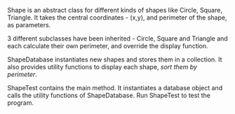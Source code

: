 Shape is an abstract class for different kinds of shapes like Circle, Square, Triangle. It takes the central coordinates - (x,y), and perimeter of the shape, as parameters.

3 different subclasses have been inherited - Circle, Square and Triangle and each calculate their own perimeter, and override the display function.

ShapeDatabase instantiates new shapes and stores them in a collection. It also provides utility functions to display each shape, *sort them by perimeter*.

ShapeTest contains the main method. It instantiates a database object and calls the utility functions of ShapeDatabase. Run ShapeTest to test the program.
